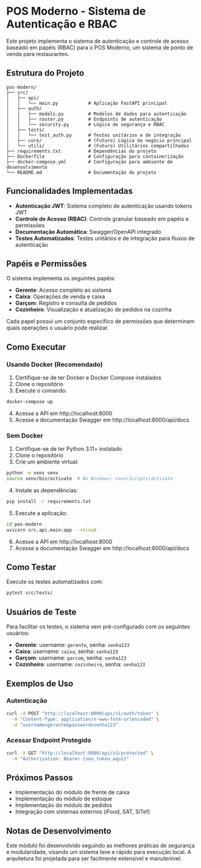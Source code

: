 # POS Moderno - Sistema de Autenticação e RBAC

Este projeto implementa o sistema de autenticação e controle de acesso baseado em papéis (RBAC) para o POS Moderno, um sistema de ponto de venda para restaurantes.

## Estrutura do Projeto

```
pos-modern/
├── src/
│   ├── api/
│   │   └── main.py           # Aplicação FastAPI principal
│   ├── auth/
│   │   ├── models.py         # Modelos de dados para autenticação
│   │   ├── router.py         # Endpoints de autenticação
│   │   └── security.py       # Lógica de segurança e RBAC
│   ├── tests/
│   │   └── test_auth.py      # Testes unitários e de integração
│   ├── core/                 # (Futuro) Lógica de negócio principal
│   └── utils/                # (Futuro) Utilitários compartilhados
├── requirements.txt          # Dependências do projeto
├── Dockerfile                # Configuração para containerização
├── docker-compose.yml        # Configuração para ambiente de desenvolvimento
└── README.md                 # Documentação do projeto
```

## Funcionalidades Implementadas

- **Autenticação JWT**: Sistema completo de autenticação usando tokens JWT
- **Controle de Acesso (RBAC)**: Controle granular baseado em papéis e permissões
- **Documentação Automática**: Swagger/OpenAPI integrado
- **Testes Automatizados**: Testes unitários e de integração para fluxos de autenticação

## Papéis e Permissões

O sistema implementa os seguintes papéis:

- **Gerente**: Acesso completo ao sistema
- **Caixa**: Operações de venda e caixa
- **Garçom**: Registro e consulta de pedidos
- **Cozinheiro**: Visualização e atualização de pedidos na cozinha

Cada papel possui um conjunto específico de permissões que determinam quais operações o usuário pode realizar.

## Como Executar

### Usando Docker (Recomendado)

1. Certifique-se de ter Docker e Docker Compose instalados
2. Clone o repositório
3. Execute o comando:

```bash
docker-compose up
```

4. Acesse a API em http://localhost:8000
5. Acesse a documentação Swagger em http://localhost:8000/api/docs

### Sem Docker

1. Certifique-se de ter Python 3.11+ instalado
2. Clone o repositório
3. Crie um ambiente virtual:

```bash
python -m venv venv
source venv/bin/activate  # No Windows: venv\Scripts\activate
```

4. Instale as dependências:

```bash
pip install -r requirements.txt
```

5. Execute a aplicação:

```bash
cd pos-modern
uvicorn src.api.main:app --reload
```

6. Acesse a API em http://localhost:8000
7. Acesse a documentação Swagger em http://localhost:8000/api/docs

## Como Testar

Execute os testes automatizados com:

```bash
pytest src/tests/
```

## Usuários de Teste

Para facilitar os testes, o sistema vem pré-configurado com os seguintes usuários:

- **Gerente**: username: `gerente`, senha: `senha123`
- **Caixa**: username: `caixa`, senha: `senha123`
- **Garçom**: username: `garcom`, senha: `senha123`
- **Cozinheiro**: username: `cozinheiro`, senha: `senha123`

## Exemplos de Uso

### Autenticação

```bash
curl -X POST "http://localhost:8000/api/v1/auth/token" \
  -H "Content-Type: application/x-www-form-urlencoded" \
  -d "username=gerente&password=senha123"
```

### Acessar Endpoint Protegido

```bash
curl -X GET "http://localhost:8000/api/v1/protected" \
  -H "Authorization: Bearer {seu_token_aqui}"
```

## Próximos Passos

- Implementação do módulo de frente de caixa
- Implementação do módulo de estoque
- Implementação do módulo de pedidos
- Integração com sistemas externos (iFood, SAT, SiTef)

## Notas de Desenvolvimento

Este módulo foi desenvolvido seguindo as melhores práticas de segurança e modularidade, visando um sistema leve e rápido para execução local. A arquitetura foi projetada para ser facilmente extensível e manutenível.
